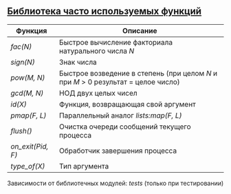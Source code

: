## [Библиотека часто используемых функций](../libs/lib.erl)
|Функция|Описание|  
|-----------------|-----------------------------------------------------------------------------------|  
|*fac(N)*| Быстрое вычисление факториала натурального числа *N*|  
|*sign(N)*| Знак числа|  
|*pow(M, N)*| Быстрое возведение в степень (при целом *N* и при *M* > 0 результат = целое число)|  
|*gcd(M, N)*| НОД двух целых чисел|  
|*id(X)*| Функция, возвращающая свой аргумент|  
|*pmap(F, L)*| Параллельный аналог *lists:map(F, L)*|  
|*flush()*| Очистка очереди сообщений текущего процесса|  
|*on_exit(Pid, F)*| Обработчик завершения процесса|  
|*type_of(X)*| Тип аргумента|  

Зависимости от библиотечных модулей: *tests* (только при тестировании)
